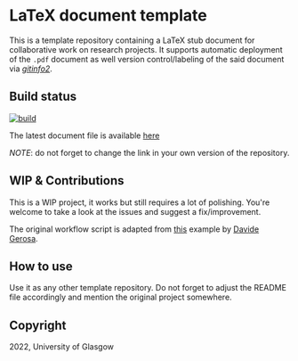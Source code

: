 # LaTeX document template
This is a template repository containing a LaTeX stub document for collaborative work on research projects.
It supports automatic deployment of the `.pdf` document as well version control/labeling of the said document via [*gitinfo2*](https://github.com/Hightor/gitinfo2).

## Build status
[![build](https://github.com/MRC-CSO-SPHSU/latex_document_template/actions/workflows/build.yml/badge.svg)](https://github.com/MRC-CSO-SPHSU/latex_document_template/MRC-CSO-SPHSU/latex_document_templateactions)

The latest document file is available [here](https://github.com/MRC-CSO-SPHSU/latex_document_template/blob/build/draft.pdf)

*NOTE*: do not forget to change the link in your own version of the repository.

## WIP & Contributions
This is a WIP project, it works but still requires a lot of polishing.
You're welcome to take a look at the issues and suggest a fix/improvement.

The original workflow script is adapted from [this](https://gist.github.com/dgerosa/2e1f47a39180f39bde848e38243efa94) example by [Davide Gerosa](https://github.com/dgerosa).

## How to use
Use it as any other template repository. 
Do not forget to adjust the README file accordingly and mention the original project somewhere.

## Copyright
2022, University of Glasgow

